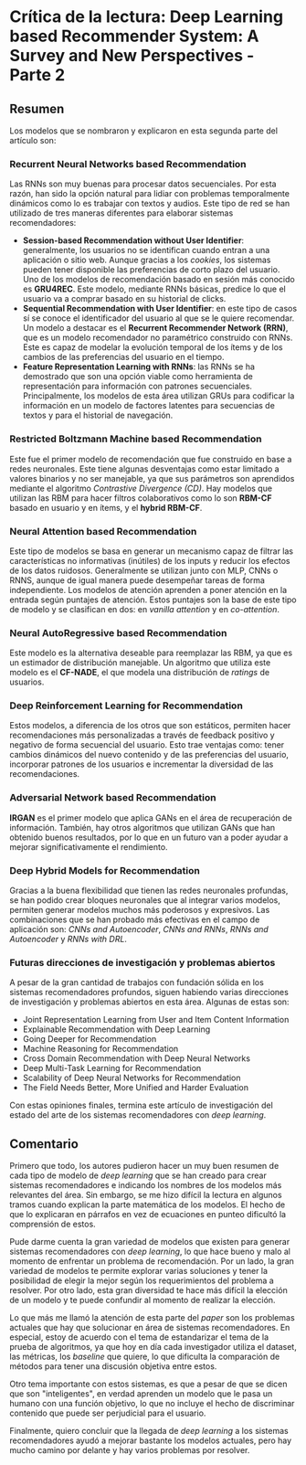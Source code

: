 # Crítica de la lectura: Deep Learning based Recommender System: A Survey and New Perspectives - Parte 2

## Resumen

Los modelos que se nombraron y explicaron en esta segunda parte del artículo son:

### Recurrent Neural Networks based Recommendation

Las RNNs son muy buenas para procesar datos secuenciales. Por esta razón, han sido la opción natural para lidiar con problemas temporalmente dinámicos como lo es trabajar con textos y audios. Este tipo de red se han utilizado de tres maneras diferentes para elaborar sistemas recomendadores:

- **Session-based Recommendation without User Identifier**: generalmente, los usuarios no se identifican cuando entran a una aplicación o sitio web. Aunque gracias a los *cookies*, los sistemas pueden tener disponible las preferencias de corto plazo del usuario. Uno de los modelos de recomendación basado en sesión más conocido es **GRU4REC**. Este modelo, mediante RNNs básicas, predice lo que el usuario va a comprar basado en su historial de clicks.
- **Sequential Recommendation with User Identifier**: en este tipo de casos sí se conoce el identificador del usuario al que se le quiere recomendar. Un modelo a destacar es el **Recurrent Recommender Network (RRN)**, que es un modelo recomendador no paramétrico construido con RNNs. Este es capaz de modelar la evolución temporal de los ítems y de los cambios de las preferencias del usuario en el tiempo.
- **Feature Representation Learning with RNNs**: las RNNs se ha demostrado que son una opción viable como herramienta de representación para información con patrones secuenciales. Principalmente, los modelos de esta área utilizan GRUs para codificar la información en un modelo de factores latentes para secuencias de textos y para el historial de navegación.

### Restricted Boltzmann Machine based Recommendation

Este fue el primer modelo de recomendación que fue construido en base a redes neuronales. Este tiene algunas desventajas como estar limitado a valores binarios y no ser manejable, ya que sus parámetros son aprendidos mediante el algoritmo *Contrastive Divergence (CD)*. Hay modelos que utilizan las RBM para hacer filtros colaborativos como lo son **RBM-CF** basado en usuario y en ítems, y el **hybrid RBM-CF**.

### Neural Attention based Recommendation

Este tipo de modelos se basa en generar un mecanismo capaz de filtrar las características no informativas (inútiles) de los inputs y reducir los efectos de los datos ruidosos. Generalmente se utilizan junto con MLP, CNNs o RNNS, aunque de igual manera puede desempeñar tareas de forma independiente. Los modelos de atención aprenden a poner atención en la entrada según puntajes de atención. Estos puntajes son la base de este tipo de modelo y se clasifican en dos: en *vanilla attention* y en *co-attention*. 

### Neural AutoRegressive based Recommendation

Este modelo es la alternativa deseable para reemplazar las RBM, ya que es un estimador de distribución manejable. Un algoritmo que utiliza este modelo es el **CF-NADE**, el que modela una distribución de *ratings* de usuarios.

### Deep Reinforcement Learning for Recommendation

Estos modelos, a diferencia de los otros que son estáticos, permiten hacer recomendaciones más personalizadas a través de feedback positivo y negativo de forma secuencial del usuario. Esto trae ventajas como: tener cambios dinámicos del nuevo contenido y de las preferencias del usuario, incorporar patrones de los usuarios e incrementar la diversidad de las recomendaciones.

### Adversarial Network based Recommendation

**IRGAN** es el primer modelo que aplica GANs en el área de recuperación de información. También, hay otros algoritmos que utilizan GANs que han obtenido buenos resultados, por lo que en un futuro van a poder ayudar a mejorar significativamente el rendimiento.

### Deep Hybrid Models for Recommendation

Gracias a la buena flexibilidad que tienen las redes neuronales profundas, se han podido crear bloques neuronales que al integrar varios modelos, permiten generar modelos muchos más poderosos y expresivos. Las combinaciones que se han probado más efectivas en el campo de aplicación son: *CNNs and Autoencoder*, *CNNs and RNNs*, *RNNs and Autoencoder* y *RNNs with DRL*. 

### Futuras direcciones de investigación y problemas abiertos

A pesar de la gran cantidad de trabajos con fundación sólida en los sistemas recomendadores profundos, siguen habiendo varias direcciones de investigación y problemas abiertos en esta área. Algunas de estas son:

- Joint Representation Learning from User and Item Content Information
- Explainable Recommendation with Deep Learning
- Going Deeper for Recommendation
- Machine Reasoning for Recommendation
- Cross Domain Recommendation with Deep Neural Networks
- Deep Multi-Task Learning for Recommendation
- Scalability of Deep Neural Networks for Recommendation
- The Field Needs Better, More Unified and Harder Evaluation

Con estas opiniones finales, termina este artículo de investigación del estado del arte de los sistemas recomendadores con *deep learning*.

## Comentario

Primero que todo, los autores pudieron hacer un muy buen resumen de cada tipo de modelo de *deep learning* que se han creado para crear sistemas recomendadores e indicando los nombres de los modelos más relevantes del área. Sin embargo, se me hizo difícil la lectura en algunos tramos cuando explican la parte matemática de los modelos. El hecho de que lo explicaran en párrafos en vez de ecuaciones en punteo dificultó la comprensión de estos.

Pude darme cuenta la gran variedad de modelos que existen para generar sistemas recomendadores con *deep learning*, lo que hace bueno y malo al momento de enfrentar un problema de recomendación. Por un lado, la gran variedad de modelos te permite explorar varias soluciones y tener la posibilidad de elegir la mejor según los requerimientos del problema a resolver. Por otro lado, esta gran diversidad te hace más difícil la elección de un modelo y te puede confundir al momento de realizar la elección.

Lo que más me llamó la atención de esta parte del *paper* son los problemas actuales que hay que solucionar en área de sistemas recomendadores. En especial, estoy de acuerdo con el tema de estandarizar el tema de la prueba de algoritmos, ya que hoy en día cada investigador utiliza el dataset, las métricas, los *baseline* que quiere, lo que dificulta la comparación de métodos para tener una discusión objetiva entre estos.

Otro tema importante con estos sistemas, es que a pesar de que se dicen que son "inteligentes", en verdad aprenden un modelo que le pasa un humano con una función objetivo, lo que no incluye el hecho de discriminar contenido que puede ser perjudicial para el usuario.

Finalmente, quiero concluir que la llegada de *deep learning* a los sistemas recomendadores ayudó a mejorar bastante los modelos actuales, pero hay mucho camino por delante y hay varios problemas por resolver.
